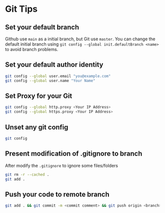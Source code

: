 # Git Tips 

## Set your default branch
Github use `main` as a initial branch, but Git use `master`.
You can change the default initial branch using `git config --global init.defaultBranch <name>` to avoid branch problems.

## Set your default author identity
```bash
git config --global user.email "you@example.com"
git config --global user.name "Your Name"
```

## Set Proxy for your Git
```bash
git config --global http.proxy <Your IP Address>
git config --global https.proxy <Your IP Address>
```

## Unset any git config
```bash
git config 
```

## Present modification of .gitignore to branch
After modify the `.gitignore` to ignore some files/folders
```bash
git rm -r --cached .
git add .
```

## Push your code to remote branch

```bash
git add . && git commit -m <commit comment> && git push origin <branch>
```

